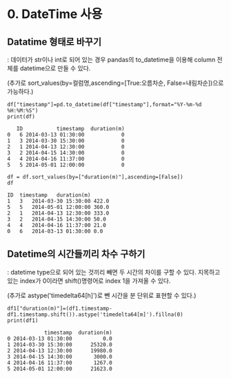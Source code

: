 # 0. DateTime 사용


## Datatime 형태로 바꾸기
: 데이터가 str이나 int로 되어 있는 경우 pandas의 to_datetime을 이용해 column 전체를 datetime으로 만들 수 있다.

(추가로 sort_values(by=컬럼명,ascending=[True:오름차순, False=내림차순])으로 가능하다.)

~~~
df["timestamp"]=pd.to_datetime(df["timestamp"],format="%Y-%m-%d %H:%M:%S")
print(df)

   ID           timestamp  duration(m)
0   6 2014-03-13 01:30:00            0
1   3 2014-03-30 15:30:00            0
2   1 2014-04-13 12:30:00            0
3   2 2014-04-15 14:30:00            0
4   4 2014-04-16 11:37:00            0
5   5 2014-05-01 12:00:00            0
~~~

~~~
df = df.sort_values(by=["duration(m)"],ascending=[False])
df

ID	timestamp	duration(m)
1	3	2014-03-30 15:30:00	422.0
5	5	2014-05-01 12:00:00	360.0
2	1	2014-04-13 12:30:00	333.0
3	2	2014-04-15 14:30:00	50.0
4	4	2014-04-16 11:37:00	21.0
0	6	2014-03-13 01:30:00	0.0
~~~


## Datetime의 시간들끼리 차수 구하기
: datetime type으로 되어 있는 것끼리 빼면 두 시간의 차이를 구할 수 있다. 지목하고 있는 index가 0이라면 shift()명령어로 index 1을 가져올 수 있다.

(추가로 astype('timedelta64[h]')로 뺀 시간을 분 단위로 표현할 수 있다.)

~~~
df1["duration(m)"]=(df1.timestamp-df1.timestamp.shift()).astype('timedelta64[m]').fillna(0)
print(df1)

            timestamp  duration(m)
0 2014-03-13 01:30:00          0.0
1 2014-03-30 15:30:00      25320.0
2 2014-04-13 12:30:00      19980.0
3 2014-04-15 14:30:00       3000.0
4 2014-04-16 11:37:00       1267.0
5 2014-05-01 12:00:00      21623.0
~~~
